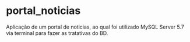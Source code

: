 # portal_noticias

Aplicação de um portal de noticias, ao qual foi utilizado MySQL Server 5.7 via terminal para fazer as tratativas do BD. 
